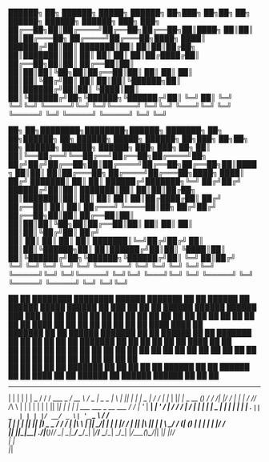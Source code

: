 ██████╗ ██╗ ██████╗ █████╗ ██████╗ ██╗███╗   ██╗██╗  ██╗ ██████╗     ██████╗ ██████╗ ███╗   ███╗
██╔══██╗██║██╔════╝██╔══██╗██╔══██╗██║████╗  ██║██║  ██║██╔═══██╗   ██╔════╝██╔═══██╗████╗ ████║
██████╔╝██║██║     ███████║██║  ██║██║██╔██╗ ██║███████║██║   ██║   ██║     ██║   ██║██╔████╔██║
██╔══██╗██║██║     ██╔══██║██║  ██║██║██║╚██╗██║██╔══██║██║   ██║   ██║     ██║   ██║██║╚██╔╝██║
██║  ██║██║╚██████╗██║  ██║██████╔╝██║██║ ╚████║██║  ██║╚██████╔╝██╗╚██████╗╚██████╔╝██║ ╚═╝ ██║
╚═╝  ╚═╝╚═╝ ╚═════╝╚═╝  ╚═╝╚═════╝ ╚═╝╚═╝  ╚═══╝╚═╝  ╚═╝ ╚═════╝ ╚═╝ ╚═════╝ ╚═════╝ ╚═╝     ╚═╝
                                                                                                






██╗  ██╗████████╗████████╗██████╗ ███████╗       ██╗ ██╗██████╗ ██╗ ██████╗ █████╗ ██████╗ ██╗███╗   ██╗██╗  ██╗ ██████╗     ██████╗ ██████╗ ███╗   ███╗    ██╗
██║  ██║╚══██╔══╝╚══██╔══╝██╔══██╗██╔════╝██╗   ██╔╝██╔╝██╔══██╗██║██╔════╝██╔══██╗██╔══██╗██║████╗  ██║██║  ██║██╔═══██╗   ██╔════╝██╔═══██╗████╗ ████║   ██╔╝
███████║   ██║      ██║   ██████╔╝███████╗╚═╝  ██╔╝██╔╝ ██████╔╝██║██║     ███████║██║  ██║██║██╔██╗ ██║███████║██║   ██║   ██║     ██║   ██║██╔████╔██║  ██╔╝ 
██╔══██║   ██║      ██║   ██╔═══╝ ╚════██║██╗ ██╔╝██╔╝  ██╔══██╗██║██║     ██╔══██║██║  ██║██║██║╚██╗██║██╔══██║██║   ██║   ██║     ██║   ██║██║╚██╔╝██║ ██╔╝  
██║  ██║   ██║      ██║   ██║     ███████║╚═╝██╔╝██╔╝   ██║  ██║██║╚██████╗██║  ██║██████╔╝██║██║ ╚████║██║  ██║╚██████╔╝██╗╚██████╗╚██████╔╝██║ ╚═╝ ██║██╔╝   
╚═╝  ╚═╝   ╚═╝      ╚═╝   ╚═╝     ╚══════╝   ╚═╝ ╚═╝    ╚═╝  ╚═╝╚═╝ ╚═════╝╚═╝  ╚═╝╚═════╝ ╚═╝╚═╝  ╚═══╝╚═╝  ╚═╝ ╚═════╝ ╚═╝ ╚═════╝ ╚═════╝ ╚═╝     ╚═╝╚═╝    


















██   ██ ████████ ████████ ██████  ███████        ██     ██ ██████  ██  ██████  █████  ██████  ██ ███    ██ ██   ██  ██████      ██████  ██████  ███    ███     ██ 
██   ██    ██       ██    ██   ██ ██      ██    ██     ██  ██   ██ ██ ██      ██   ██ ██   ██ ██ ████   ██ ██   ██ ██    ██    ██      ██    ██ ████  ████    ██  
███████    ██       ██    ██████  ███████      ██     ██   ██████  ██ ██      ███████ ██   ██ ██ ██ ██  ██ ███████ ██    ██    ██      ██    ██ ██ ████ ██   ██   
██   ██    ██       ██    ██           ██ ██  ██     ██    ██   ██ ██ ██      ██   ██ ██   ██ ██ ██  ██ ██ ██   ██ ██    ██    ██      ██    ██ ██  ██  ██  ██    
██   ██    ██       ██    ██      ███████    ██     ██     ██   ██ ██  ██████ ██   ██ ██████  ██ ██   ████ ██   ██  ██████  ██  ██████  ██████  ██      ██ ██     
                                                                                                                                                                  
                                                                                                                                                                  












 _     _   _                   _________ _____ _____   ___ ______ _____ _   _  _   _ _____                         __
| |   | | | |            _    / / / ___ \_   _/  __ \ / _ \|  _  \_   _| \ | || | | |  _  |                       / /
| |__ | |_| |_ _ __  ___(_)  / / /| |_/ / | | | /  \// /_\ \ | | | | | |  \| || |_| | | | | ___ ___  _ __ ___    / / 
| '_ \| __| __| '_ \/ __|   / / / |    /  | | | |    |  _  | | | | | | | . ` ||  _  | | | |/ __/ _ \| '_ ` _ \  / /  
| | | | |_| |_| |_) \__ \_ / / /  | |\ \ _| |_| \__/\| | | | |/ / _| |_| |\  || | | \ \_/ / (_| (_) | | | | | |/ /   
|_| |_|\__|\__| .__/|___(_)_/_/   \_| \_|\___/ \____/\_| |_/___/  \___/\_| \_/\_| |_/\___(_)___\___/|_| |_| |_/_/    
              | |                                                                                                    
              |_|                                                                                                    
